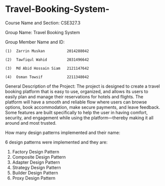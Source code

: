# Travel-Booking-System-

Course Name and Section: CSE327.3

Group Name: Travel Booking System 

Group Member Name and ID:

    (1)  Zarrin Muskan          2014288042
    
    (2)  Tawfiqul Wahid         2031496642
    
    (3)  Md Abid Hossain Siam   2121147642
    
    (4)  Osman Towsif           2211348042
     
General Description of the Project: The project is designed to create a travel booking platform that is easy to use, organized, and allows its users to easily plan and manage their reservations for hotels and flights. The platform will have a smooth and reliable flow where users can browse options, book accommodation, make secure payments, and 
leave feedback. Some features are built specifically to help the user in having comfort, security, and engagement while using the platform—thereby making it all around and most trusted.  

How many design patterns implemented and their name: 

6 design patterns were implemented and they are: 
   1. Factory Design Pattern 
   2. Composite Design Pattern
   3. Adapter Design Pattern
   4. Strategy Design Pattern
   5. Builder Design Pattern
   6. Proxy Design Pattern 
  
